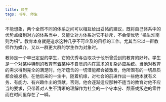 ```yaml
---
title: 师生
tags: 书写, 师生
---
```



不能想象，两个全然不同的体系之间可以相互给出妥帖的建议，既将自己体系中的优势点缀到对方的体系当中，又能让对方体系对它不排斥，不会使优势 “橘生淮南则为枳”。教育本身就是追求这种几乎不可企及的目标的工作。尤其当它以一群教师作为媒介，又以一群更大群的学生作为对象时。

教师是一个早已定型的学生，它的优秀与否取决于他所曾受到的教育的好坏。学生是一个对某种特制的教育有着某种不自觉的内在需求的复杂适应系统。当他对教育的需求得到完全的满足时，他所蕴含的一切潜能都会被激发，他所固有的一切品质都会被发扬，在他后来的一生中，随着机缘，对社会的前进作出一些他本就有义务、有能力、有兴趣作出的贡献。否则，他会逐渐适应那种不适当的教育对他不应当的要求，只带着对人生不清晰的理解作为社会的一个守本分、颓唐或叛逆的零件而在时间里存在了一瞬。

